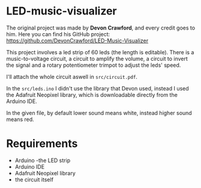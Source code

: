 # LED-music-visualizer

The original project was made by **Devon Crawford**, and every credit goes to him.
Here you can find his GitHub project: https://github.com/DevonCrawford/LED-Music-Visualizer

This project involves a led strip of 60 leds (the length is editable).
There is a music-to-voltage circuit, a circuit to amplify the volume, a circuit to invert the signal and a rotary potentiometer trimpot to adjust the leds' speed.

I'll attach the whole circuit aswell in `src/circuit.pdf`.

In the `src/leds.ino` I didn't use the library that Devon used, instead I used the Adafruit Neopixel library, which is downloadable directly from the Arduino IDE.

In the given file, by default lower sound means white, instead higher sound means red.

# Requirements
- Arduino
 -the LED strip
- Arduino IDE
- Adafruit Neopixel library
- the circuit itself
